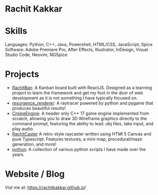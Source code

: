 # Rachit Kakkar
# Skills
Languages: Python, C++, Java, Powershell, HTML/CSS, JavaScript, Spice \
Software: Adobe Premiere Pro, After Effects, Illustrator, InDesign, Visual Studio Code, Neovim, NGSpice

# Projects
- [RachitBan](https://github.com/rachitkakkar/RachitBan): A Kanban board built with ReactJS. Designed as a learning project to learn the framework and get my foot in the door of web development as it is not something I have typically focused on.
- [resurgence_renderer](https://github.com/rachitkakkar/resurgence_renderer): A raytracer powered by python and pygame that produces beautiful results!
- [CroipeEngine](https://github.com/Croipe/CroipeEngine): A header only C++ 17 game engine implemented from scratch, allowing you to draw 3D Wireframe graphics directly to the command prompt, featuring the ability to lead .obj files, take input, and play audio.
- [RachitCaster](https://github.com/rachitkakkar/RachitCaster) A retro-style raycaster written using HTMl 5 Canvas and pure Typescript. Features textures, a mini-map, procedural/maze generation, and more!
- [python](https://github.com/rachitkakkar/python): A collection of various python scripts I have made over the years.

# Website / Blog
Vist me at: https://rachitkakkar.github.io!
